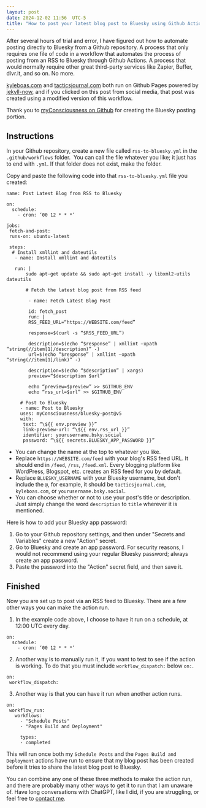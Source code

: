 ```yaml
---
layout: post
date: 2024-12-02 11:56  UTC-5
title: "How to post your latest blog post to Bluesky using Github Actions and an RSS feed"
---
```


After several hours of trial and error, I have figured out how to automate posting directly to Bluesky from a Github repository. A process that only requires one file of code in a workflow that automates the process of posting from an RSS to Bluesky through Github Actions. A process that would normally require other great third-party services like Zapier, Buffer, dlvr.it, and so on. No more.

[kyleboas.com](https://kyleboas.com) and [tacticsjournal.com](https://tacticsjournal.com) both run on Github Pages powered by [jekyll-now](https://github.com/barryclark/jekyll-now), and if you clicked on this post from social media, that post was created using a modified version of this workflow.

Thank you to [myConsciousness on Github](https://github.com/myConsciousness/bluesky-post) for creating the Bluesky posting portion.

## Instructions

In your Github repository, create a new file called `rss-to-bluesky.yml` in the `.github/workflows` folder.  You can call the file whatever you like; it just has to end with `.yml`. If that folder does not exist, make the folder.

Copy and paste the following code into that `rss-to-bluesky.yml` file you created:

```
name: Post Latest Blog from RSS to Bluesky

on: 
  schedule:
    - cron: ‘00 12 * * *’

jobs:
 fetch-and-post:
 runs-on: ubuntu-latest
 
 steps:
  # Install xmllint and dateutils
   - name: Install xmllint and dateutils
   
   run: |
       sudo apt-get update && sudo apt-get install -y libxml2-utils dateutils
       
       # Fetch the latest blog post from RSS feed
       
        - name: Fetch Latest Blog Post
        
        id: fetch_post
        run: |
        RSS_FEED_URL=“https://WEBSITE.com/feed”
        
        response=$(curl -s “$RSS_FEED_URL”)
        
        description=$(echo “$response” | xmllint —xpath “string(//item[1]/description)” -)
        url=$(echo “$response” | xmllint —xpath “string(//item[1]/link)” -)
        
        description=$(echo “$description” | xargs)
        preview=“$description $url”
        
        echo “preview=$preview” >> $GITHUB_ENV
        echo “rss_url=$url” >> $GITHUB_ENV
        
     # Post to Bluesky
     - name: Post to Bluesky
     uses: myConsciousness/bluesky-post@v5
     with:
      text: “\${{ env.preview }}”
      link-preview-url: “\${{ env.rss_url }}”
      identifier: yourusername.bsky.social
      password: “\${{ secrets.BLUESKY_APP_PASSWORD }}”
``` 

* You can change the name at the top to whatever you like. 
* Replace `https://WEBSITE.com/feed` with your blog's RSS feed URL. It should end in `/feed`, `/rss`, `/feed.xml`. Every blogging platform like WordPress, Blogspot, etc. creates an RSS feed for you by default.
* Replace `BLUESKY_USERNAME` with your Bluesky username, but don't include the `@`, for example, it should be `tacticsjournal.com`, `kyleboas.com`, or `yourusername.bsky.social`.
* You can choose whether or not to use your post's title or description. Just simply change the word `description` to `title` wherever it is mentioned.

Here is how to add your Bluesky app password:

1. Go to your Github repository settings, and then under "Secrets and Variables" create a new "Action" secret.
2. Go to Bluesky and create an app password. For security reasons, I would not recommend using your regular Bluesky password; always create an app password.
3. Paste the password into the "Action" secret field, and then save it.

## Finished 

Now you are set up to post via an RSS feed to Bluesky. There are a few other ways you can make the action run.

1) In the example code above, I choose to have it run on a schedule, at 12:00 UTC every day.

```
on: 
  schedule:
    - cron: ‘00 12 * * *’
```

2) Another way is to manually run it, if you want to test to see if the action is working. To do that you must include `workflow_dispatch:` below `on:`.

```
on:
 workflow_dispatch:
``` 

3) Another way is that you can have it run when another action runs.

```
on:
 workflow_run:
   workflows:
     - "Schedule Posts"
     - "Pages Build and Deployment"
          
     types:
     - completed
```

This will run once both my `Schedule Posts` and the `Pages Build and Deployment` actions have run to ensure that my blog post has been created before it tries to share the latest blog post to Bluesky.

You can combine any one of these three methods to make the action run, and there are probably many other ways to get it to run that I am unaware of. Have long conversations with ChatGPT, like I did, if you are struggling, or feel free to [contact me](https://kyleboas.com/contact/).